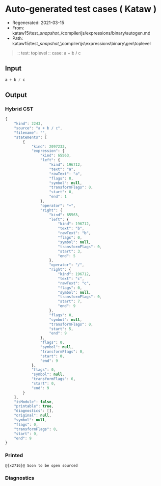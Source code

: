 # Auto-generated test cases ( Kataw )
- Regenerated: 2021-03-15
- From: kataw15/test\__snapshot__/compiler/js/expressions/binary/autogen.md
- Path: kataw15/test\__snapshot__\compiler\js\expressions\binary\gen\toplevel
> :: test: toplevel
> :: case: a + b / c
## Input

`````js
a + b / c
`````

## Output

### Hybrid CST

```javascript
{
    "kind": 2243,
    "source": "a + b / c",
    "filename": "",
    "statements": [
        {
            "kind": 2097233,
            "expression": {
                "kind": 65563,
                "left": {
                    "kind": 196712,
                    "text": "a",
                    "rawText": "a",
                    "flags": 0,
                    "symbol": null,
                    "transformFlags": 0,
                    "start": 0,
                    "end": 1
                },
                "operator": "+",
                "right": {
                    "kind": 65563,
                    "left": {
                        "kind": 196712,
                        "text": "b",
                        "rawText": "b",
                        "flags": 0,
                        "symbol": null,
                        "transformFlags": 0,
                        "start": 3,
                        "end": 5
                    },
                    "operator": "/",
                    "right": {
                        "kind": 196712,
                        "text": "c",
                        "rawText": "c",
                        "flags": 0,
                        "symbol": null,
                        "transformFlags": 0,
                        "start": 7,
                        "end": 9
                    },
                    "flags": 0,
                    "symbol": null,
                    "transformFlags": 0,
                    "start": 5,
                    "end": 9
                },
                "flags": 0,
                "symbol": null,
                "transformFlags": 0,
                "start": 0,
                "end": 9
            },
            "flags": 0,
            "symbol": null,
            "transformFlags": 0,
            "start": 0,
            "end": 9
        }
    ],
    "isModule": false,
    "printable": true,
    "diagnostics": [],
    "original": null,
    "symbol": null,
    "flags": 0,
    "transformFlags": 0,
    "start": 0,
    "end": 9
}
```

### Printed

```javascript
@{x2716}@ Soon to be open sourced
```

### Diagnostics

```javascript

```

